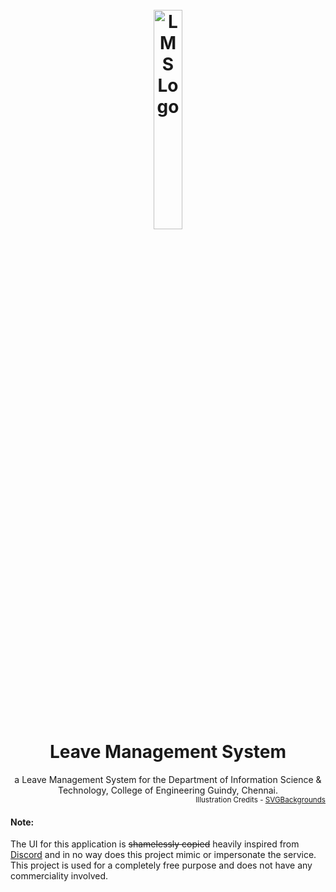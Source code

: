 <h1 align="center">
  <br>
   <img width=30% src="./docs/logo.svg" alt="LMS Logo" title="LMS Logo" />
  <br>
  Leave Management System
  <br>
</h1>

<div align="center">
  a Leave Management System for the Department of Information Science &amp; Technology, College of Engineering Guindy, Chennai.
</div>

<div align="right">
  <sub>
    Illustration Credits - <a href="https://www.svgbackgrounds.com">SVGBackgrounds</a>
  </sub>
</div>

#### Note:

The UI for this application is ~~shamelessly copied~~ heavily inspired from [Discord](https://discordapp.com) and in no way does this project mimic or impersonate the service. This project is used for a completely free purpose and does not have any commerciality involved.
